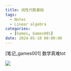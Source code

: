 ```yaml
---
title: 线性代数基础 
tags: 
  - Notes
  - Linear algebra
categories: 
  - [Games, Games001]
date: 2024-05-10 00:00:00
---
```


[笔记_games001] 数学真难tot

<!-- more -->

![](https://pic-poivre.oss-cn-hangzhou.aliyuncs.com/pics/%E7%BA%BF%E6%80%A7%E4%BB%A3%E6%95%B0%E5%9F%BA%E7%A1%80.png)
